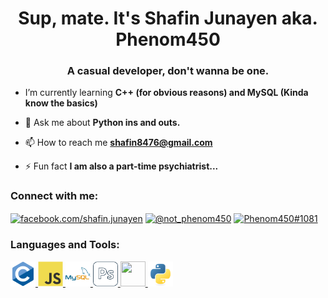 <h1 align="center">Sup, mate. It's Shafin Junayen aka. Phenom450</h1>
<h3 align="center">A casual developer, don't wanna be one.</h3>

- I’m currently learning **C++ (for obvious reasons) and MySQL (Kinda know the basics)**

- 💬 Ask me about **Python ins and outs.**

- 📫 How to reach me **shafin8476@gmail.com**

- ⚡ Fun fact **I am also a part-time psychiatrist...**

<h3 align="left">Connect with me:</h3>
<p align="left">
<a href="https://fb.com/facebook.com/shafin.junayen" target="blank"><img align="center" src="https://raw.githubusercontent.com/rahuldkjain/github-profile-readme-generator/master/src/images/icons/Social/facebook.svg" alt="facebook.com/shafin.junayen" height="30" width="40" /></a>
<a href="https://instagram.com/@not_phenom450" target="blank"><img align="center" src="https://raw.githubusercontent.com/rahuldkjain/github-profile-readme-generator/master/src/images/icons/Social/instagram.svg" alt="@not_phenom450" height="30" width="40" /></a>
<a href="https://discord.gg/FdTzyAE8KQ" target="blank"><img align="center" src="https://raw.githubusercontent.com/rahuldkjain/github-profile-readme-generator/master/src/images/icons/Social/discord.svg" alt="Phenom450#1081" height="30" width="40" /></a>
</p>

<h3 align="left">Languages and Tools:</h3>
<p align="left"> <a href="https://www.cprogramming.com/" target="_blank" rel="noreferrer"> <img src="https://raw.githubusercontent.com/devicons/devicon/master/icons/c/c-original.svg" alt="c" width="40" height="40"/> </a> <a href="https://developer.mozilla.org/en-US/docs/Web/JavaScript" target="_blank" rel="noreferrer"> <img src="https://raw.githubusercontent.com/devicons/devicon/master/icons/javascript/javascript-original.svg" alt="javascript" width="40" height="40"/> </a> <a href="https://www.mysql.com/" target="_blank" rel="noreferrer"> <img src="https://raw.githubusercontent.com/devicons/devicon/master/icons/mysql/mysql-original-wordmark.svg" alt="mysql" width="40" height="40"/> </a> <a href="https://www.photoshop.com/en" target="_blank" rel="noreferrer"> <img src="https://raw.githubusercontent.com/devicons/devicon/master/icons/photoshop/photoshop-line.svg" alt="photoshop" width="40" height="40"/> </a> <a href="https://www.adobe.com/products/premiere.html" target="_blank" rel="nonferrer"> <img src="https://images.app.goo.gl/ANsGir9LJFpvfLvX6" width="40" height="40"/> </a> <a href="https://www.python.org" target="_blank" rel="noreferrer"> <img src="https://raw.githubusercontent.com/devicons/devicon/master/icons/python/python-original.svg" alt="python" width="40" height="40"/> </a> </p>

